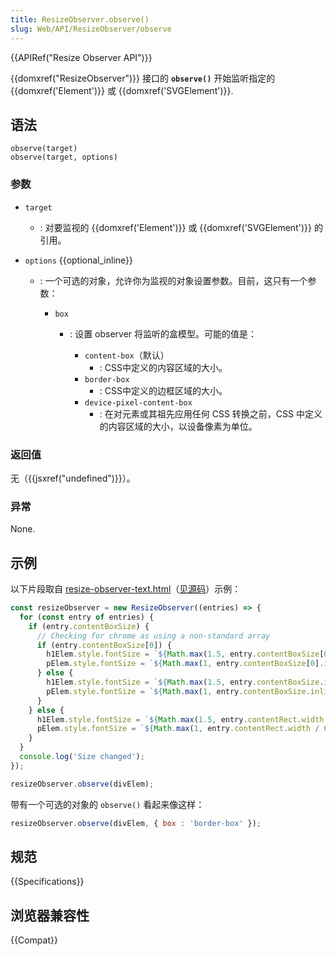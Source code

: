 ```yaml
---
title: ResizeObserver.observe()
slug: Web/API/ResizeObserver/observe
---
```


{{APIRef("Resize Observer API")}}

{{domxref("ResizeObserver")}} 接口的 **`observe()`** 开始监听指定的 {{domxref('Element')}} 或 {{domxref('SVGElement')}}.

## 语法

```js-nolint
observe(target)
observe(target, options)
```

### 参数

- `target`
  - : 对要监视的 {{domxref('Element')}} 或 {{domxref('SVGElement')}} 的引用。
- `options` {{optional_inline}}

  - : 一个可选的对象，允许你为监视的对象设置参数。目前，这只有一个参数：

    - `box`

      - : 设置 observer 将监听的盒模型。可能的值是：

        - `content-box`（默认）
          - : CSS中定义的内容区域的大小。
        - `border-box`
          - : CSS中定义的边框区域的大小。
        - `device-pixel-content-box`
          - : 在对元素或其祖先应用任何 CSS 转换之前，CSS 中定义的内容区域的大小，以设备像素为单位。

### 返回值

无（{{jsxref("undefined")}}）。

### 异常

None.

## 示例

以下片段取自 [resize-observer-text.html](https://mdn.github.io/dom-examples/resize-observer/resize-observer-text.html)（[见源码](https://github.com/mdn/dom-examples/blob/main/resize-observer/resize-observer-text.html)）示例：

```js
const resizeObserver = new ResizeObserver((entries) => {
  for (const entry of entries) {
    if (entry.contentBoxSize) {
      // Checking for chrome as using a non-standard array
      if (entry.contentBoxSize[0]) {
        h1Elem.style.fontSize = `${Math.max(1.5, entry.contentBoxSize[0].inlineSize / 200)}rem`;
        pElem.style.fontSize = `${Math.max(1, entry.contentBoxSize[0].inlineSize / 600)}rem`;
      } else {
        h1Elem.style.fontSize = `${Math.max(1.5, entry.contentBoxSize.inlineSize / 200)}rem`;
        pElem.style.fontSize = `${Math.max(1, entry.contentBoxSize.inlineSize / 600)}rem`;
      }
    } else {
      h1Elem.style.fontSize = `${Math.max(1.5, entry.contentRect.width / 200)}rem`;
      pElem.style.fontSize = `${Math.max(1, entry.contentRect.width / 600)}rem`;
    }
  }
  console.log('Size changed');
});

resizeObserver.observe(divElem);
```

带有一个可选的对象的 `observe()` 看起来像这样：

```js
resizeObserver.observe(divElem, { box : 'border-box' });
```

## 规范

{{Specifications}}

## 浏览器兼容性

{{Compat}}
